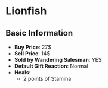 # Lionfish

## Basic Information

- **Buy Price**: 27$
- **Sell Price**: 14$
- **Sold by Wandering Salesman**: YES
- **Default Gift Reaction**: Normal
- **Heals**:
  - 2 points of Stamina